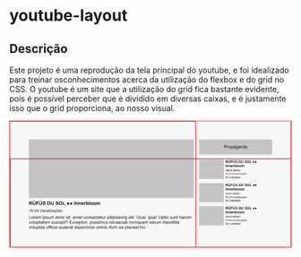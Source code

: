 # youtube-layout

## Descrição
Este projeto é uma reprodução da tela principal do youtube, e foi idealizado para treinar osconhecimentos acerca da utilização 
do flexbox e do grid no CSS. 
O youtube é um site que a utilização do grid fica bastante evidente, pois é possível perceber que é dividido em diversas caixas,
e é justamente isso que o grid proporciona, ao nosso visual.


<img src="./src/design/design-youtube.png">
